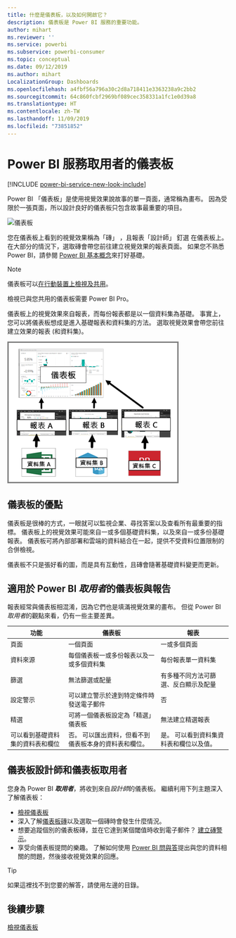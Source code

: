 ```yaml
---
title: 什麼是儀表板，以及如何開啟它？
description: 儀表板是 Power BI 服務的重要功能。
author: mihart
ms.reviewer: ''
ms.service: powerbi
ms.subservice: powerbi-consumer
ms.topic: conceptual
ms.date: 09/12/2019
ms.author: mihart
LocalizationGroup: Dashboards
ms.openlocfilehash: a4fbf56a796a30c2d8a718411e3363238a9c2bb2
ms.sourcegitcommit: 64c860fcbf2969bf089cec358331a1fc1e0d39a8
ms.translationtype: HT
ms.contentlocale: zh-TW
ms.lasthandoff: 11/09/2019
ms.locfileid: "73851852"
---
```

# <a name="dashboards-for-power-bi-service-consumers"></a>Power BI 服務取用者的儀表板

[!INCLUDE [power-bi-service-new-look-include](../includes/power-bi-service-new-look-include.md)]

Power BI 「儀表板」是使用視覺效果說故事的單一頁面，通常稱為畫布。 因為受限於一張頁面，所以設計良好的儀表板只包含故事最重要的項目。

![儀表板](media/end-user-dashboards/power-bi-dashboard2.png)

您在儀表板上看到的視覺效果稱為「磚」  ，且報表「設計師」  釘選  在儀表板上。 在大部分的情況下，選取磚會帶您前往建立視覺效果的報表頁面。 如果您不熟悉 Power BI，請參閱 [Power BI 基本概念](end-user-basic-concepts.md)來打好基礎。

> [!NOTE]
> 儀表板可以[在行動裝置上檢視及共用](mobile/mobile-apps-view-dashboard.md)。
>
> 檢視已與您共用的儀表板需要 Power BI Pro。
> 

儀表板上的視覺效果來自報表，而每份報表都是以一個資料集為基礎。 事實上，您可以將儀表板想成是進入基礎報表和資料集的方法。 選取視覺效果會帶您前往建立效果的報表 (和資料集)。

![顯示儀表板、報表、資料集之間關聯性的圖表](media/end-user-dashboards/power-bi-diagram.png)

## <a name="advantages-of-dashboards"></a>儀表板的優點
儀表板是很棒的方式，一眼就可以監視企業、尋找答案以及查看所有最重要的指標。 儀表板上的視覺效果可能來自一或多個基礎資料集，以及來自一或多份基礎報表。 儀表板可將內部部署和雲端的資料結合在一起，提供不受資料位置限制的合併檢視。

儀表板不只是張好看的圖，而是具有互動性，且磚會隨著基礎資料變更而更新。

## <a name="dashboards-versus-reports-for-power-bi-consumers"></a>適用於 Power BI ***取用者***的儀表板與報告
報表經常與儀表板相混淆，因為它們也是填滿視覺效果的畫布。 但從 Power BI *取用者*的觀點來看，仍有一些主要差異。

| **功能** | **儀表板** | **報表** |
| --- | --- | --- |
| 頁面 |一個頁面 |一或多個頁面 |
| 資料來源 |每個儀表板一或多份報表以及一或多個資料集 |每份報表單一資料集 |
| 篩選 |無法篩選或配量 |有多種不同方法可篩選、反白顯示及配量 |
| 設定警示 |可以建立警示於達到特定條件時發送電子郵件 |否 |
| 精選 |可將一個儀表板設定為「精選」儀表板 |無法建立精選報表 |
| 可以看到基礎資料集的資料表和欄位 |否。 可以匯出資料，但看不到儀表板本身的資料表和欄位。 |是。 可以看到資料集資料表和欄位以及值。 |


## <a name="dashboard-designers-and-dashboard-consumers"></a>儀表板設計師和儀表板取用者
您身為 Power BI ***取用者***，將收到來自*設計師*的儀表板。 繼續利用下列主題深入了解儀表板：

* [檢視儀表板](end-user-dashboard-open.md)
* 深入了解[儀表板磚](end-user-tiles.md)以及選取一個磚時會發生什麼情況。
* 想要追蹤個別的儀表板磚，並在它達到某個閾值時收到電子郵件？ [建立磚警示](end-user-alerts.md)。
* 享受向儀表板提問的樂趣。 了解如何使用 [Power BI 問與答](end-user-q-and-a.md)提出與您的資料相關的問題，然後接收視覺效果的回應。

> [!TIP]
> 如果這裡找不到您要的解答，請使用左邊的目錄。
> 

## <a name="next-steps"></a>後續步驟
[檢視儀表板](end-user-dashboard-open.md) 